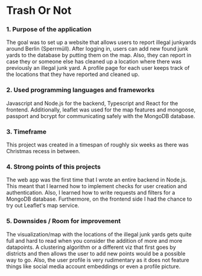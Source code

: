 # Trash Or Not

### 1. Purpose of the application
The goal was to set up a website that allows users to report illegal junkyards around Berlin (Sperrmüll). After logging in, users can add new found junk yards to the database by putting them on the map. Also, they can report in case they or someone else has cleaned up a location where there was previously an illegal junk yard. A profile page for each user keeps track of the locations that they have reported and cleaned up.

### 2. Used programming languages and frameworks 
Javascript and Node.js for the backend, Typescript and React for the frontend. Additionally, leaflet was used for the map features and mongoose, passport and bcrypt for communicating safely with the MongoDB database.

### 3. Timeframe
This project was created in a timespan of roughly six weeks as there was Christmas recess in between.

### 4. Strong points of this projects
The web app was the first time that I wrote an entire backend in Node.js. This meant that I learned how to implement checks for user creation and authentication. Also, I learned how to write requests and filters for a MongoDB database. Furthermore, on the frontend side I had the chance to try out Leaflet's map service.

### 5. Downsides / Room for improvement
The visualization/map with the locations of the illegal junk yards gets quite full and hard to read when you consider the addition of more and more datapoints. A clustering algorithm or a different viz that first goes by districts and then allows the user to add new points would be a possible way to go. Also, the user profile is very rudimentary as it does not feature things like social media account embeddings or even a profile picture.
